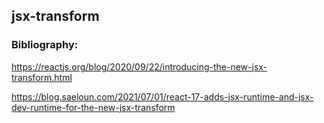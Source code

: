 ## jsx-transform

### Bibliography:

https://reactjs.org/blog/2020/09/22/introducing-the-new-jsx-transform.html

https://blog.saeloun.com/2021/07/01/react-17-adds-jsx-runtime-and-jsx-dev-runtime-for-the-new-jsx-transform
